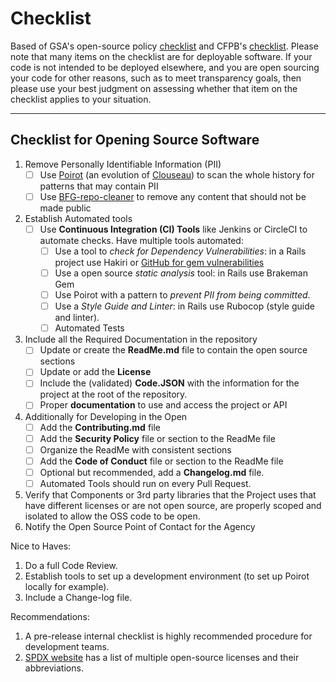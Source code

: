 # Checklist

Based of GSA's open-source policy [checklist][gsa-checklist] and CFPB's [checklist][cfpb-checklist].  Please note that many items on the checklist are for deployable software.  If your code is not intended to be deployed elsewhere, and you are open sourcing your code for other reasons, such as to meet transparency goals, then please use your best judgment on assessing whether that item on the checklist applies to your situation.

---
## Checklist for Opening Source Software

1. Remove Personally Identifiable Information (PII)
    - [ ] Use [Poirot][poirot] (an evolution of [Clouseau][clouseau]) to scan the whole history for patterns that may contain PII
    - [ ] Use [BFG-repo-cleaner][repo-cleaner] to remove any content that should not be made public
2. Establish Automated tools
    - [ ] Use __Continuous Integration (CI) Tools__ like Jenkins or CircleCI to automate checks. Have multiple tools automated:
      - [ ] Use a tool to _check for Dependency Vulnerabilities_: in a Rails project use Hakiri or [GitHub for gem vulnerabilities][github-vul]
      - [ ] Use a open source _static analysis_ tool: in Rails use Brakeman Gem
      - [ ] Use Poirot with a pattern to _prevent PII from being committed_.
      - [ ] Use a _Style Guide and Linter_: in Rails use Rubocop (style guide and linter).
      - [ ] Automated Tests
3. Include all the Required Documentation in the repository
    - [ ] Update or create the __ReadMe.md__ file to contain the open source sections
    - [ ] Update or add the __License__
    - [ ] Include the (validated) __Code.JSON__ with the information for the project at the root of the repository.
    - [ ] Proper __documentation__ to use and access the project or API
4. Additionally for  Developing in the Open
    - [ ] Add the __Contributing.md__ file
    - [ ] Add the __Security Policy__ file or section to the ReadMe file
    - [ ] Organize the ReadMe with consistent sections
    - [ ] Add the __Code of Conduct__ file or section to the ReadMe file
    - [ ] Optional but recommended, add a __Changelog.md__ file.
    - [ ] Automated Tools should run on every Pull Request.
5. Verify that Components or 3rd party libraries that the Project uses that have different licenses or are not open source, are properly scoped and isolated to allow the OSS code to be open.
6. Notify the Open Source Point of Contact for the Agency

Nice to Haves:
1. Do a full Code Review.
2. Establish tools to set up a development environment (to set up Poirot locally for example).
3. Include a Change-log file.

Recommendations:
1. A pre-release internal checklist is highly recommended procedure for development teams.
2. [SPDX website][spdx] has a list of multiple open-source licenses and their abbreviations. 

[gsa-checklist]: https://github.com/GSA/open-source-policy/blob/master/open_source_checklist.md
[cfpb-checklist]: https://github.com/cfpb/open-source-checklist/blob/master/opensource-checklist.md
[github-vul]: https://github.com/blog/2470-introducing-security-alerts-on-github
[poirot]: https://github.com/emanuelfeld/poirot
[clouseau]: https://github.com/cfpb/clouseau
[repo-cleaner]: https://rtyley.github.io/bfg-repo-cleaner/
[spdx]: https://spdx.org/licenses/
